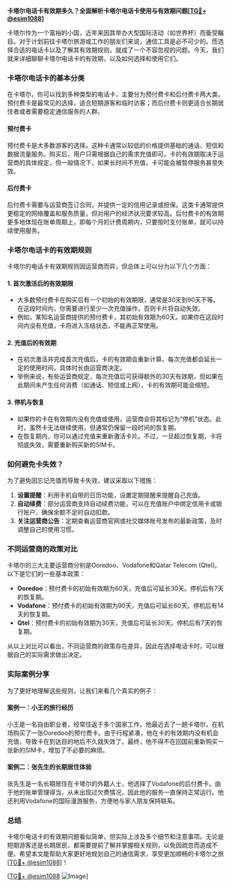**卡塔尔电话卡有效期多久？全面解析卡塔尔电话卡使用与有效期问题[[TG💪+ @esim1088](https://t.me/s/esim1088)]**

卡塔尔作为一个富裕的小国，近年来因其举办大型国际活动（如世界杯）而备受瞩目。对于计划前往卡塔尔旅游或工作的朋友们来说，通信工具是必不可少的。而选择合适的电话卡以及了解其有效期规则，就成了一个不容忽视的问题。今天，我们就来详细聊聊卡塔尔电话卡的有效期，以及如何选择和使用它们。

### 卡塔尔电话卡的基本分类

在卡塔尔，你可以找到多种类型的电话卡，主要分为预付费卡和后付费卡两大类。预付费卡是最常见的选择，适合短期游客和临时访客；而后付费卡则更适合长期居住者或者需要稳定通信服务的人群。

#### 预付费卡

预付费卡是大多数游客的选择。这种卡通常以较低的价格提供基础的通话、短信和数据流量服务。购买后，用户只需根据自己的需求充值即可。卡的有效期取决于运营商的具体规定，但一般情况下，如果长时间不充值，卡可能会被暂停服务甚至失效。

#### 后付费卡

后付费卡需要与运营商签订合同，并提供一定的信用记录或担保。这类卡通常提供更稳定的网络覆盖和服务质量，但对用户的经济状况要求较高。后付费卡的有效期更多地体现在账单周期上，即每个月的计费周期内，只要按时支付账单，就可以持续使用服务。

### 卡塔尔电话卡的有效期规则

卡塔尔的电话卡有效期规则因运营商而异，但总体上可以分为以下几个方面：

#### 1. **首次激活后的有效期限**
   - 大多数预付费卡在购买后有一个初始的有效期限，通常是30天到90天不等。在这段时间内，你需要进行至少一次充值操作，否则卡片将自动失效。
   - 例如，某知名运营商提供的预付费卡，其初始有效期为60天。如果你在这段时间内没有充值，卡将进入冻结状态，不能再正常使用。

#### 2. **充值后的有效期**
   - 在初次激活并完成首次充值后，卡的有效期会重新计算。每次充值都会延长一定的使用时间，具体时长由运营商决定。
   - 举例来说，有些运营商规定，每次充值后可获得额外的30天有效期，但如果在此期间未产生任何消费（如通话、短信或上网），卡的有效期可能会缩短。

#### 3. **停机与恢复**
   - 如果你的卡在有效期内没有充值或使用，运营商会将其标记为“停机”状态。此时，虽然卡无法继续使用，但通常仍保留一段时间的恢复期。
   - 在恢复期内，你可以通过充值来重新激活卡片。不过，一旦超过恢复期，卡将彻底失效，需要重新购买新的SIM卡。

### 如何避免卡失效？

为了避免因忘记充值而导致卡失效，建议采取以下措施：

1. **设置提醒**：利用手机自带的日历功能，设置定期提醒来提醒自己充值。
2. **自动续费**：部分运营商支持自动续费功能，可以在充值账户中绑定信用卡或银行账户，确保余额不足时自动扣款。
3. **关注运营商公告**：定期查看运营商官网或社交媒体账号发布的最新政策，及时调整自己的使用习惯。

### 不同运营商的政策对比

卡塔尔的三大主要运营商分别是Ooredoo、Vodafone和Qatar Telecom (Qtel)。以下是它们的一些基本政策：

- **Ooredoo**：预付费卡的初始有效期为60天，充值后可延长30天。停机后有7天的恢复期。
- **Vodafone**：预付费卡的初始有效期为90天，充值后可延长60天。停机后有14天的恢复期。
- **Qtel**：预付费卡的初始有效期为30天，充值后可延长30天。停机后有7天的恢复期。

从以上对比可以看出，不同运营商的政策存在差异，因此在选择电话卡时，可以根据自己的实际需求做出决定。

### 实际案例分享

为了更好地理解这些规则，让我们来看几个真实的例子：

#### 案例一：小王的旅行经历
小王是一名自由职业者，经常往返于多个国家工作。他最近去了一趟卡塔尔，在机场购买了一张Ooredoo的预付费卡。由于行程紧凑，他在卡的有效期内没有机会充值，导致卡在到达目的地后不久就失效了。最终，他不得不在回国前重新购买一张新的SIM卡，增加了不必要的麻烦。

#### 案例二：张先生的长期居住体验
张先生是一名长期居住在卡塔尔的外籍人士，他选择了Vodafone的后付费卡。由于他的账单管理得当，从未出现过欠费情况，因此他的服务一直保持正常运行。他还利用Vodafone的国际漫游服务，方便地与家人朋友保持联系。

### 总结

卡塔尔电话卡的有效期问题看似简单，但实际上涉及多个细节和注意事项。无论是短期游客还是长期居民，都需要提前了解并掌握相关规则，以免因疏忽而造成不便。希望本文能帮助大家更好地规划自己的通信需求，享受更加顺畅的卡塔尔之旅[[TG💪+ @esim1088](https://t.me/s/esim1088)]！

[[TG💪+ @esim1088](https://t.me/s/esim1088) ![Image](https://i.postimg.cc/4NQfJmqS/Snipaste-2025-05-13-00-14-12.png)]